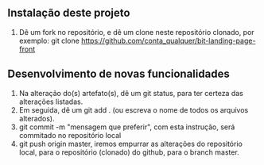 ## Instalação deste projeto
1. Dê um fork no repositório, e dê um clone neste repositório clonado, por exemplo: git clone https://github.com/conta_qualquer/bit-landing-page-front

## Desenvolvimento de novas funcionalidades
1. Na alteração do(s) artefato(s), dê um git status, para ter certeza das alterações listadas.
2. Em seguida, dê um git add . (ou escreva o nome de todos os arquivos alterados).
3. git commit -m "mensagem que preferir", com esta instrução, será commitado no repositório local
4. git push origin master, iremos empurrar as alterações do repositório local, para o repositório (clonado) do github, para o branch master.